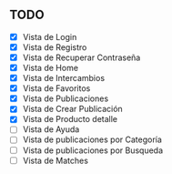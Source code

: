 <!-- TODO -->

## TODO

- [x] Vista de Login
- [x] Vista de Registro
- [x] Vista de Recuperar Contraseña
- [x] Vista de Home
- [x] Vista de Intercambios
- [x] Vista de Favoritos
- [x] Vista de Publicaciones
- [x] Vista de Crear Publicación
- [x] Vista de Producto detalle
- [ ] Vista de Ayuda
- [ ] Vista de publicaciones por Categoría
- [ ] Vista de publicaciones por Busqueda
- [ ] Vista de Matches